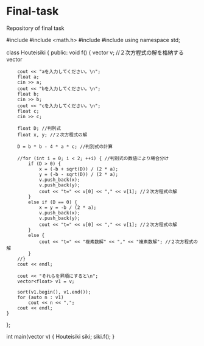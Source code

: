 # Final-task
Repository of final task

#include <iostream>
#include <math.h>
#include <vector>
#include <algorithm>
using namespace std;

class Houteisiki {
public:
	void f() {
		vector<float> v; //２次方程式の解を格納するvector

		cout << "aを入力してください。\n";
		float a;
		cin >> a;
		cout << "bを入力してください。\n";
		float b;
		cin >> b;
		cout << "cを入力してください。\n";
		float c;
		cin >> c;

		float D; //判別式
		float x, y; //２次方程式の解

		D = b * b - 4 * a * c; //判別式の計算

		//for (int i = 0; i < 2; ++i) { //判別式の数値により場合分け
			if (D > 0) {
				x = (-b + sqrt(D)) / (2 * a);
				y = (-b - sqrt(D)) / (2 * a);
				v.push_back(x);
				v.push_back(y);
				cout << "t=" << v[0] << "," << v[1]; //２次方程式の解
			}
			else if (D == 0) {
				x = y = -b / (2 * a);
				v.push_back(x);
				v.push_back(y);
				cout << "t=" << v[0] << "," << v[1]; //２次方程式の解
			}
			else {
				cout << "t=" << "複素数解" << "," << "複素数解"; //２次方程式の解
			}
		//}
		cout << endl;

		cout << "それらを昇順にすると\n";
		vector<float> v1 = v;

		sort(v1.begin(), v1.end());
		for (auto n : v1)
			cout << n << ",";
		cout << endl;
	}
};

int main(vector<float> v) {
	Houteisiki siki;
	siki.f();
}
